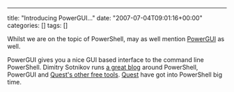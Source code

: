 ---
title: "Introducing PowerGUI..."
date: "2007-07-04T09:01:16+00:00"
categories: []
tags: []

Whilst we are on the topic of PowerShell, may as well mention <a href="http://powergui.org/">PowerGUI</a> as well.

PowerGUI gives you a nice GUI based interface to the command line PowerShell. Dimitry Sotnikov runs <a href="http://dmitrysotnikov.wordpress.com/">a great blog</a> around PowerShell, PowerGUI and <a href="http://www.quest.com/activeroles-server/arms.aspx">Quest's other free tools</a>. <a href="http://www.quest.com/">Quest</a> have got into PowerShell big time.


